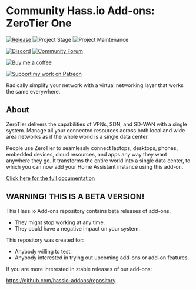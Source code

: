 # Community Hass.io Add-ons: ZeroTier One

[![Release][release-shield]][release] ![Project Stage][project-stage-shield] ![Project Maintenance][maintenance-shield]

[![Discord][discord-shield]][discord] [![Community Forum][forum-shield]][forum]

[![Buy me a coffee][buymeacoffee-shield]][buymeacoffee]

[![Support my work on Patreon][patreon-shield]][patreon]

Radically simplify your network with a virtual networking layer that works
the same everywhere.

## About

ZeroTier delivers the capabilities of VPNs, SDN, and SD-WAN with a single
system. Manage all your connected resources across both local and wide area
networks as if the whole world is a single data center.

People use ZeroTier to seamlessly connect laptops, desktops, phones,
embedded devices, cloud resources, and apps any way they want anywhere they go.
It transforms the entire world into a single data center, to which you
can now add your Home Assistant instance using this add-on.

[Click here for the full documentation][docs]

## WARNING! THIS IS A BETA VERSION!

This Hass.io Add-ons repository contains beta releases of add-ons.

- They might stop working at any time.
- They could have a negative impact on your system.

This repository was created for:

- Anybody willing to test.
- Anybody interested in trying out upcoming add-ons or add-on features.

If you are more interested in stable releases of our add-ons:

<https://github.com/hassio-addons/repository>

[buymeacoffee-shield]: https://www.buymeacoffee.com/assets/img/guidelines/download-assets-sm-2.svg
[buymeacoffee]: https://www.buymeacoffee.com/frenck
[discord-shield]: https://img.shields.io/discord/478094546522079232.svg
[discord]: https://discord.me/hassioaddons
[docs]: https://github.com/hassio-addons/addon-zerotier/blob/v0.3.0/README.md
[forum-shield]: https://img.shields.io/badge/community-forum-brightgreen.svg
[forum]: https://community.home-assistant.io/?u=frenck
[maintenance-shield]: https://img.shields.io/maintenance/yes/2019.svg
[patreon-shield]: https://www.frenck.nl/images/patreon.png
[patreon]: https://www.patreon.com/frenck
[project-stage-shield]: https://img.shields.io/badge/project%20stage-experimental-yellow.svg
[release-shield]: https://img.shields.io/badge/version-v0.3.0-blue.svg
[release]: https://github.com/hassio-addons/addon-zerotier/tree/v0.3.0